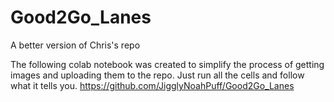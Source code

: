 # Good2Go_Lanes
A better version of Chris's repo

The following colab notebook was created to simplify the process of getting images and uploading them to the repo.  Just run all the cells and follow what it tells you.
https://github.com/JigglyNoahPuff/Good2Go_Lanes
